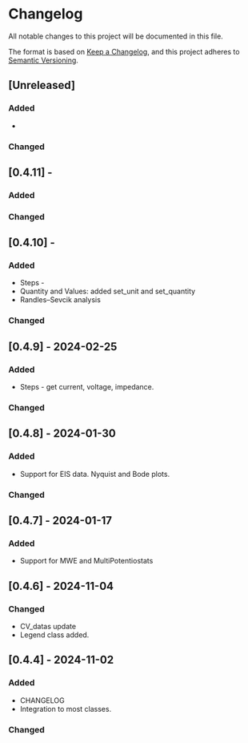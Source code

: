 # Changelog

All notable changes to this project will be documented in this file.

The format is based on [Keep a Changelog](https://keepachangelog.com/en/1.1.0/),
and this project adheres to [Semantic Versioning](https://semver.org/spec/v2.0.0.html).

## [Unreleased]
### Added
  - 
### Changed

## [0.4.11] - 
### Added

### Changed

## [0.4.10] - 
### Added
  - Steps -
  - Quantity and Values: added set_unit and set_quantity
  - Randles–Sevcik analysis
### Changed


## [0.4.9] - 2024-02-25
### Added
  - Steps - get current, voltage, impedance. 
### Changed

## [0.4.8] - 2024-01-30

### Added
  - Support for EIS data. Nyquist and Bode plots. 
### Changed

## [0.4.7] - 2024-01-17
### Added
  - Support for MWE and MultiPotentiostats

## [0.4.6] - 2024-11-04
### Changed
  - CV_datas update
  - Legend class added.

## [0.4.4] - 2024-11-02

### Added
  - CHANGELOG
  - Integration to most classes.
### Changed
